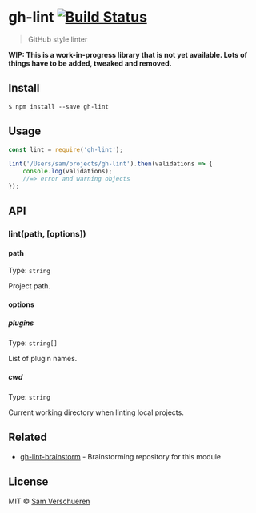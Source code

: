 # gh-lint [![Build Status](https://travis-ci.org/SamVerschueren/gh-lint.svg?branch=master)](https://travis-ci.org/SamVerschueren/gh-lint)

> GitHub style linter

**WIP: This is a work-in-progress library that is not yet available. Lots of things have to be added, tweaked and removed.**

## Install

```
$ npm install --save gh-lint
```


## Usage

```js
const lint = require('gh-lint');

lint('/Users/sam/projects/gh-lint').then(validations => {
	console.log(validations);
	//=> error and warning objects
});
```


## API

### lint(path, [options])

#### path

Type: `string`

Project path.

#### options

##### plugins

Type: `string[]`

List of plugin names.

##### cwd

Type: `string`

Current working directory when linting local projects.


## Related

- [gh-lint-brainstorm](https://github.com/SamVerschueren/gh-lint-brainstorm) - Brainstorming repository for this module


## License

MIT © [Sam Verschueren](http://github.com/SamVerschueren)
